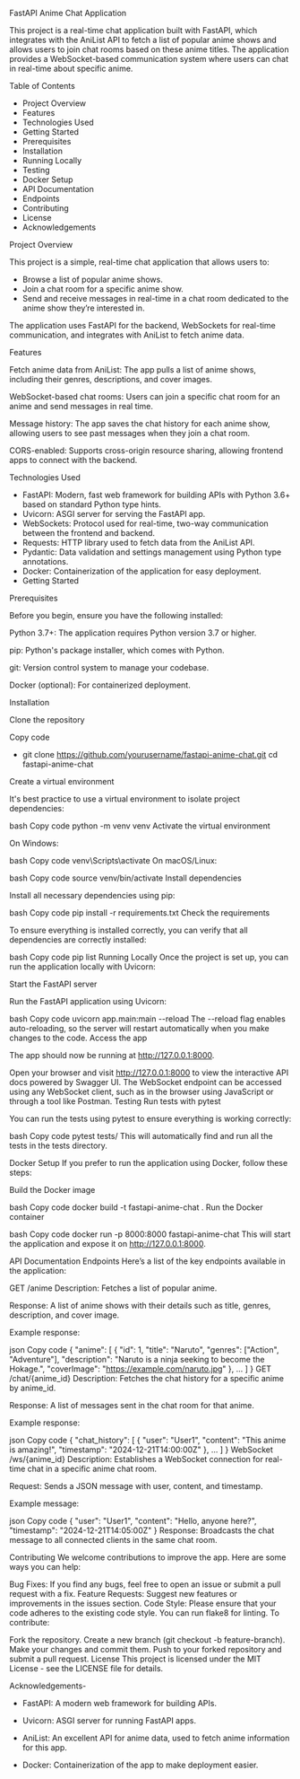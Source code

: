 FastAPI Anime Chat Application

This project is a real-time chat application built with FastAPI, which integrates with the AniList API to fetch a list of popular anime shows and allows users to join chat rooms based on these anime titles. The application provides a WebSocket-based communication system where users can chat in real-time about specific anime.

Table of Contents
- Project Overview
- Features
- Technologies Used
- Getting Started
- Prerequisites
- Installation
- Running Locally
- Testing
- Docker Setup
- API Documentation
- Endpoints
- Contributing
- License
- Acknowledgements


Project Overview

This project is a simple, real-time chat application that allows users to:

- Browse a list of popular anime shows.
- Join a chat room for a specific anime show.
- Send and receive messages in real-time in a chat room dedicated to the anime show they’re interested in.

The application uses FastAPI for the backend, WebSockets for real-time communication, and integrates with AniList to fetch anime data.

Features

Fetch anime data from AniList: The app pulls a list of anime shows, including their genres, descriptions, and cover images.

WebSocket-based chat rooms: Users can join a specific chat room for an anime and send messages in real time.

Message history: The app saves the chat history for each anime show, allowing users to see past messages when they join a chat room.

CORS-enabled: Supports cross-origin resource sharing, allowing frontend apps to connect with the backend.

Technologies Used
- FastAPI: Modern, fast web framework for building APIs with Python 3.6+ based on standard Python type hints.
- Uvicorn: ASGI server for serving the FastAPI app.
- WebSockets: Protocol used for real-time, two-way communication between the frontend and backend.
- Requests: HTTP library used to fetch data from the AniList API.
- Pydantic: Data validation and settings management using Python type annotations.
- Docker: Containerization of the application for easy deployment.
- Getting Started

Prerequisites

Before you begin, ensure you have the following installed:

Python 3.7+: The application requires Python version 3.7 or higher.

pip: Python's package installer, which comes with Python.

git: Version control system to manage your codebase.

Docker (optional): For containerized deployment.

Installation

Clone the repository

Copy code
- git clone https://github.com/yourusername/fastapi-anime-chat.git
cd fastapi-anime-chat

Create a virtual environment

It's best practice to use a virtual environment to isolate project dependencies:

bash
Copy code
python -m venv venv
Activate the virtual environment

On Windows:

bash
Copy code
venv\Scripts\activate
On macOS/Linux:

bash
Copy code
source venv/bin/activate
Install dependencies

Install all necessary dependencies using pip:

bash
Copy code
pip install -r requirements.txt
Check the requirements

To ensure everything is installed correctly, you can verify that all dependencies are correctly installed:

bash
Copy code
pip list
Running Locally
Once the project is set up, you can run the application locally with Uvicorn:

Start the FastAPI server

Run the FastAPI application using Uvicorn:

bash
Copy code
uvicorn app.main:main --reload
The --reload flag enables auto-reloading, so the server will restart automatically when you make changes to the code.
Access the app

The app should now be running at http://127.0.0.1:8000.

Open your browser and visit http://127.0.0.1:8000 to view the interactive API docs powered by Swagger UI.
The WebSocket endpoint can be accessed using any WebSocket client, such as in the browser using JavaScript or through a tool like Postman.
Testing
Run tests with pytest

You can run the tests using pytest to ensure everything is working correctly:

bash
Copy code
pytest tests/
This will automatically find and run all the tests in the tests directory.

Docker Setup
If you prefer to run the application using Docker, follow these steps:

Build the Docker image

bash
Copy code
docker build -t fastapi-anime-chat .
Run the Docker container

bash
Copy code
docker run -p 8000:8000 fastapi-anime-chat
This will start the application and expose it on http://127.0.0.1:8000.

API Documentation
Endpoints
Here’s a list of the key endpoints available in the application:

GET /anime
Description: Fetches a list of popular anime.

Response: A list of anime shows with their details such as title, genres, description, and cover image.

Example response:

json
Copy code
{
  "anime": [
    {
      "id": 1,
      "title": "Naruto",
      "genres": ["Action", "Adventure"],
      "description": "Naruto is a ninja seeking to become the Hokage.",
      "coverImage": "https://example.com/naruto.jpg"
    },
    ...
  ]
}
GET /chat/{anime_id}
Description: Fetches the chat history for a specific anime by anime_id.

Response: A list of messages sent in the chat room for that anime.

Example response:

json
Copy code
{
  "chat_history": [
    {
      "user": "User1",
      "content": "This anime is amazing!",
      "timestamp": "2024-12-21T14:00:00Z"
    },
    ...
  ]
}
WebSocket /ws/{anime_id}
Description: Establishes a WebSocket connection for real-time chat in a specific anime chat room.

Request: Sends a JSON message with user, content, and timestamp.

Example message:

json
Copy code
{
  "user": "User1",
  "content": "Hello, anyone here?",
  "timestamp": "2024-12-21T14:05:00Z"
}
Response: Broadcasts the chat message to all connected clients in the same chat room.

Contributing
We welcome contributions to improve the app. Here are some ways you can help:

Bug Fixes: If you find any bugs, feel free to open an issue or submit a pull request with a fix.
Feature Requests: Suggest new features or improvements in the issues section.
Code Style: Please ensure that your code adheres to the existing code style. You can run flake8 for linting.
To contribute:

Fork the repository.
Create a new branch (git checkout -b feature-branch).
Make your changes and commit them.
Push to your forked repository and submit a pull request.
License
This project is licensed under the MIT License - see the LICENSE file for details.

Acknowledgements-

- FastAPI: A modern web framework for building APIs.

- Uvicorn: ASGI server for running FastAPI apps.

- AniList: An excellent API for anime data, used to fetch anime information for this app.

- Docker: Containerization of the app to make deployment easier.


